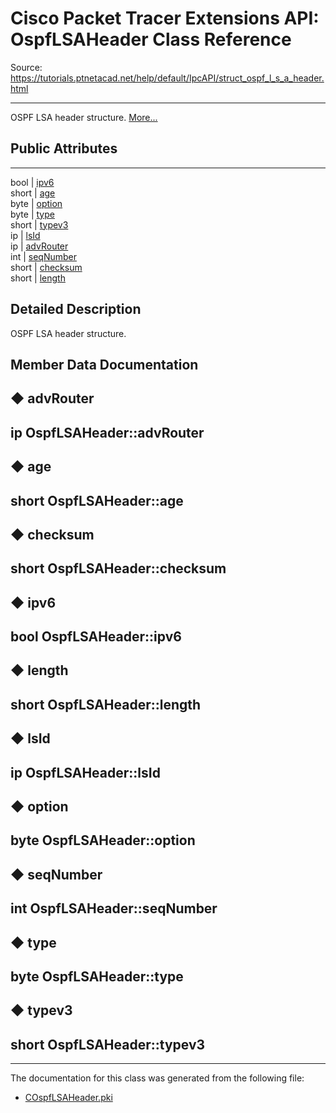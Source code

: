 # Cisco Packet Tracer Extensions API: OspfLSAHeader Class Reference

Source: https://tutorials.ptnetacad.net/help/default/IpcAPI/struct_ospf_l_s_a_header.html

---

OSPF LSA header structure. [More...](struct_ospf_l_s_a_header.html#details)

##  Public Attributes  
  
---  
bool | [ipv6](struct_ospf_l_s_a_header.html#a0f4a3bfb86ab3a3ac1ff08fe3dd3b401)  
short | [age](struct_ospf_l_s_a_header.html#a2662a96c3f4a6b15bf05660b3d4897d6)  
byte | [option](struct_ospf_l_s_a_header.html#a3b3905461e9618e037bcc916ebc8cc96)  
byte | [type](struct_ospf_l_s_a_header.html#a3c43c3bd6f01992ee80889ad521146c5)  
short | [typev3](struct_ospf_l_s_a_header.html#a84738113ad1ca0f8283439324f98d17a)  
ip | [lsId](struct_ospf_l_s_a_header.html#ae83dc6456dfcbfdab80576029d67e7c7)  
ip | [advRouter](struct_ospf_l_s_a_header.html#a9bfca690baaf4c6c07498f86e29dfb20)  
int | [seqNumber](struct_ospf_l_s_a_header.html#a9e9fd4998da8ec9c6bc9c1598dedadaa)  
short | [checksum](struct_ospf_l_s_a_header.html#a7db43bb7edef345b5ed0a66741f414e0)  
short | [length](struct_ospf_l_s_a_header.html#a20af19ad6a32be362c709212256e199d)  
  
## Detailed Description

OSPF LSA header structure. 

## Member Data Documentation

## ◆ advRouter

ip OspfLSAHeader::advRouter  
---  
  
## ◆ age

short OspfLSAHeader::age  
---  
  
## ◆ checksum

short OspfLSAHeader::checksum  
---  
  
## ◆ ipv6

bool OspfLSAHeader::ipv6  
---  
  
## ◆ length

short OspfLSAHeader::length  
---  
  
## ◆ lsId

ip OspfLSAHeader::lsId  
---  
  
## ◆ option

byte OspfLSAHeader::option  
---  
  
## ◆ seqNumber

int OspfLSAHeader::seqNumber  
---  
  
## ◆ type

byte OspfLSAHeader::type  
---  
  
## ◆ typev3

short OspfLSAHeader::typev3  
---  
  
* * *

The documentation for this class was generated from the following file:

  * [COspfLSAHeader.pki](_c_ospf_l_s_a_header_8pki.html)


